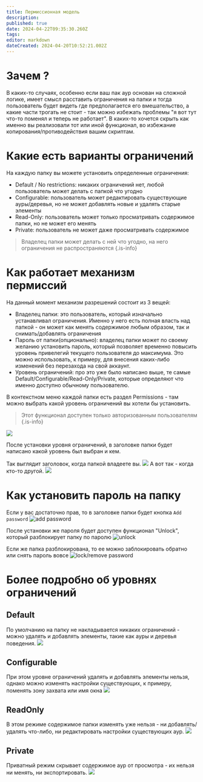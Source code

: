 ```yaml
---
title: Пермиссионная модель
description: 
published: true
date: 2024-04-22T09:35:30.260Z
tags: 
editor: markdown
dateCreated: 2024-04-20T10:52:21.002Z
---
```


# Зачем ?
В каких-то случаях, особенно если ваш пак аур основан на сложной логике, имеет смысл расставить ограничения на папки и тогда пользователь будет видеть где предполагается его вмешательство, а какие части трогать не стоит - так можно избежать проблемы "я вот тут что-то поменял и теперь не работает". 
В каких-то хочется скрыть как именно вы реализовали тот или иной функционал, во избежание копирования/противодействия вашим скриптам. 


# Какие есть варианты ограничений
На каждую папку вы можете установить определенные ограничения:
- Default / No restrictions: никаких ограничений нет, любой пользователь может делать с папкой что угодно
- Configurable: пользователь может редактировать существующие ауры/деревья, но не может добавлять новые и удалять старые элементы
- Read-Only: пользователь может только просматривать содержимое папки, но не может его менять
- Private: пользователь не может даже просматривать содержимое


> Владелец папки может делать с ней что угодно, на него ограничения не распространяются
{.is-info}


# Как работает механизм пермиссий
На данный момент механизм разрешений состоит из 3 вещей:
- Владелец папки: это пользователь, который изначально устанавливал ограничения. Именно у него есть полная власть над папкой - он может как менять содержимое любым образом, так и снимать/добавлять ограничения
- Пароль от папки(опционально): владелец папки может по своему желанию установить пароль, который позволяет временно повысить уровень привелегий текущего пользователя до максимума. Это можно использовать, к примеру, для внесения каких-либо изменений без перезахода на свой аккаунт.
- Уровень ограничений: про это уже было написано выше, те самые Default/Configurable/Read-Only/Private, которые определяют что именно доступно обычному пользователю.


В контекстном меню каждой папки есть раздел Permissions - там можно выбрать какой уровень ограничений вы хотели бы установить. 
> Этот функционал доступен только авторизованным пользователям
{.is-info}

![](https://i.imgur.com/Z9qXakW.png)

После установки уровня ограничений, в заголовке папки будет написано какой уровень был выбран и кем.

Так выглядит заголовок, когда папкой владеете вы.
![](https://i.imgur.com/WhQhQou.png)
А вот так - когда кто-то другой.
![](https://i.imgur.com/oAiE2Ws.png)

# Как установить пароль на папку
Если у вас достаточно прав, то в заголовке папки будет кнопка `Add password`
![add password](https://i.imgur.com/SoOHI6y.png)

После установки же пароля будет доступен функционал "Unlock", который разблокирует папку по паролю
![unlock](https://i.imgur.com/hfnrqwb.png)

Если же папка разблокирована, то ее можно заблокировать обратно или снять пароль вовсе
![lock/remove password](https://i.imgur.com/7F3Rm7l.png)

# Более подробно об уровнях ограничений

## Default
По умолчанию на папку не накладывается никаких ограничений - можно удалять и добавлять элементы, такие как ауры и деревья поведения. 
![](https://i.imgur.com/cqH4pvI.png)

## Configurable
При этом уровне ограничений удалять и добавлять элементы нельзя, однако можно изменять настройки существующих, к примеру, поменять зону захвата или имя окна
![](https://i.imgur.com/49AsqnH.png)

## ReadOnly
В этом режиме содержимое папки изменять уже нельзя - ни добавлять/удалять что-либо, ни редактировать настройки существующих аур. 
![](https://i.imgur.com/a8mrtb4.png)

## Private
Приватный режим скрывает содержимое аур от просмотра - их нельзя ни менять, ни экспортировать.
![](https://i.imgur.com/Yjnrr82.png)
